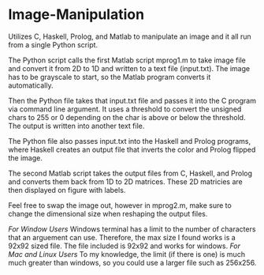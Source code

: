 # Image-Manipulation
Utilizes C, Haskell, Prolog, and Matlab to manipulate an image and it all run from a single Python script.

The Python script calls the first Matlab script mprog1.m to take image file and convert it from 2D to 1D and written to a text file (input.txt). The image has to be grayscale to start, so the Matlab program converts it automatically.

Then the Python file takes that input.txt file and passes it into the C program via command line argument. It uses a threshold to convert the unsigned chars to 255 or 0 depending on the char is above or below the threshold.
The output is written into another text file.

The Python file also passes input.txt into the Haskell and Prolog programs, where Haskell creates an output file that inverts the color and Prolog flipped the image.

The second Matlab script takes the output files from C, Haskell, and Prolog and converts them back from 1D to 2D matrices. These 2D matricies are then displayed on figure with labels.

Feel free to swap the image out, however in mprog2.m, make sure to change the dimensional size when reshaping the output files.

*For Window Users*
Windows terminal has a limit to the number of characters that an arguement can use. Therefore, the max size I found works is a 92x92 sized file. The file included is 92x92 and works for windows.
*For Mac and Linux Users*
To my knowledge, the limit (if there is one) is much much greater than windows, so you could use a larger file such as 256x256.
